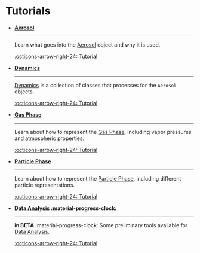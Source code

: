 # Tutorials

<div class="grid cards" markdown>

-   __[Aerosol](Aerosol/index.md)__

    ---

    Learn what goes into the [Aerosol](Aerosol/index.md) object and why it is used.

    [:octicons-arrow-right-24: Tutorial](Aerosol/index.md)

-   __[Dynamics](Dynamics/index.md)__

    ---

    [Dynamics](Dynamics/index.md) is a collection of classes that processes for the `Aerosol` objects.

    [:octicons-arrow-right-24: Tutorial](Dynamics/index.md)

-   __[Gas Phase](Gas_Phase/index.md)__

    ---

    Learn about how to represent the [Gas Phase](Gas_Phase/index.md), including vapor pressures and atmospheric properties.

    [:octicons-arrow-right-24: Tutorial](Gas_Phase/index.md)

-   __[Particle Phase](Particle_Phase)__

    ---

    Learn about how to represent the [Particle Phase](Particle_Phase/index.md), including different particle representations.

    [:octicons-arrow-right-24: Tutorial](Particle_Phase/index.md)

-   __[Data Analysis](Data_Analysis/index.md) :material-progress-clock:__

    ---

    **in BETA** :material-progress-clock: Some preliminary tools available for [Data Analysis](Data_Analysis/index.md).

    [:octicons-arrow-right-24: Tutorial](Data_Analysis/index.md)

</div>